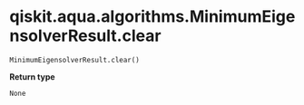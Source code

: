 # qiskit.aqua.algorithms.MinimumEigensolverResult.clear

`MinimumEigensolverResult.clear()`

**Return type**

`None`

